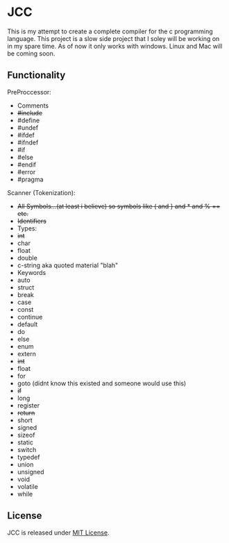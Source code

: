 # JCC
This is my attempt to create a complete compiler for the c programming language. This project is a slow side project that I soley will be working on in my spare time. As of now it only works with windows. Linux and Mac will be coming soon.

## Functionality
PreProccessor:
* Comments
* ~~#include~~ 
* #define
* #undef
* #ifdef
* #ifndef
* #if
* #else
* #endif
* #error
* #pragma

Scanner (Tokenization):
* ~~All Symbols...(at least i believe) so symbols like ( and } and * and % == etc.~~
* ~~Identifiers~~
* Types: 
 * ~~int~~ 
 * char
 * float
 * double
 * c-string aka quoted material "blah"
* Keywords
 * auto
 * struct
 * break
 * case
 * const
 * continue
 * default
 * do
 * else
 * enum
 * extern
 * ~~int~~
 * float
 * for
 * goto (didnt know this existed and someone would use this)
 * ~~if~~ 
 * long
 * register
 * ~~return~~
 * short
 * signed
 * sizeof
 * static
 * switch
 * typedef
 * union
 * unsigned
 * void
 * volatile
 * while

## License
JCC is released under [MIT License](LICENSE).
